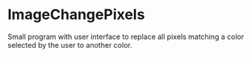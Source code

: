 # ImageChangePixels
Small program with user interface to replace all pixels matching a color selected by the user to another color.

